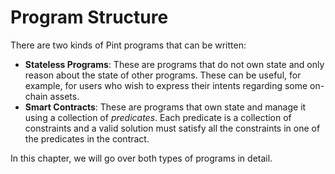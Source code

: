 # Program Structure

There are two kinds of Pint programs that can be written:

- **Stateless Programs**: These are programs that do not own state and only reason about the state
  of other programs. These can be useful, for example, for users who wish to express their intents
  regarding some on-chain assets.
- **Smart Contracts**: These are programs that own state and manage it using a collection of
  _predicates_. Each predicate is a collection of constraints and a valid solution must satisfy all
  the constraints in one of the predicates in the contract.

In this chapter, we will go over both types of programs in detail.

